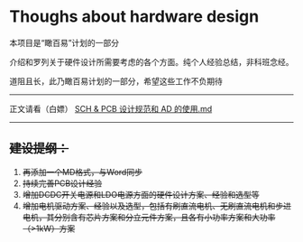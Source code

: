 # Thoughs about hardware design

本项目是“瞰百易”计划的一部分

介绍和罗列关于硬件设计所需要考虑的各个方面。纯个人经验总结，非科班念经。

道阻且长，此乃瞰百易计划的一部分，希望这些工作不负期待

------

正文请看（白嫖）  [SCH & PCB 设计规范和 AD 的使用.md](https://github.com/Staok/thoughs-about-hardware-design/blob/master/SCH%20%26%20PCB%20%E8%AE%BE%E8%AE%A1%E8%A7%84%E8%8C%83%E5%92%8C%20AD%20%E7%9A%84%E4%BD%BF%E7%94%A8.md)

------

## ~~建设提纲：~~

1.  ~~再添加一个MD格式，与Word同步~~
2.  ~~持续完善PCB设计经验~~
3.  ~~增加DCDC开关电源和LDO电源方面的硬件设计方案、经验和选型等~~
4.  ~~增加电机驱动方案、经验以及选型，包括有刷直流电机、无刷直流电机和步进电机，其分别含有芯片方案和分立元件方案，且各有小功率方案和大功率（>1kW）方案~~

